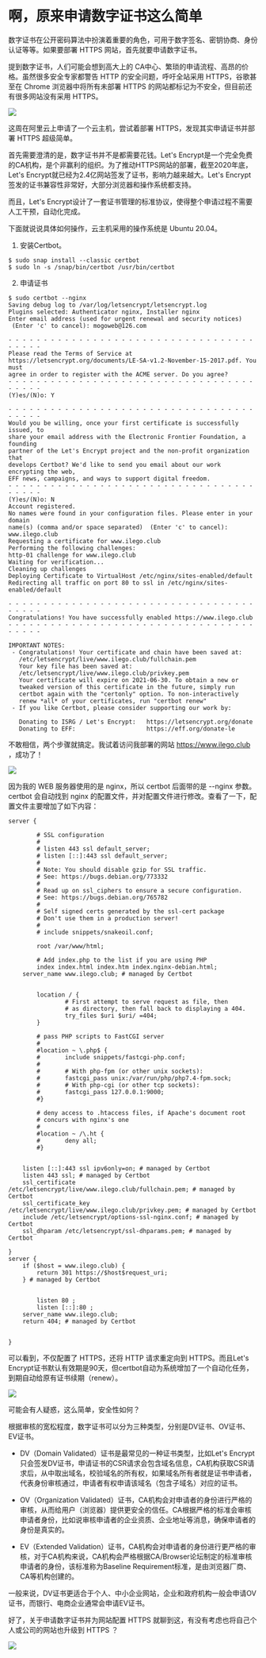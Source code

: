 # 啊，原来申请数字证书这么简单

数字证书在公开密码算法中扮演着重要的角色，可用于数字签名、密钥协商、身份认证等等。如果要部署 HTTPS 网站，首先就要申请数字证书。

提到数字证书，人们可能会想到高大上的 CA中心、繁琐的申请流程、高昂的价格。虽然很多安全专家都警告 HTTP 的安全问题，呼吁全站采用 HTTPS，谷歌甚至在 Chrome 浏览器中将所有未部署 HTTPS 的网站都标记为不安全，但目前还有很多网站没有采用 HTTPS。

![](https://raw.githubusercontent.com/mogoweb/mywritings/master/book_wechat/202104/images/let_us_encrypt_01.png)

这周在阿里云上申请了一个云主机，尝试着部署 HTTPS，发现其实申请证书并部署 HTTPS 超级简单。

首先需要澄清的是，数字证书并不是都需要花钱。Let's Encrypt是一个完全免费的CA机构，是个非赢利的组织。为了推动HTTPS网站的部署，截至2020年底，Let's Encrypt就已经为2.4亿网站签发了证书，影响力越来越大。Let's Encrypt 签发的证书兼容性非常好，大部分浏览器和操作系统都支持。

而且，Let's Encrypt设计了一套证书管理的标准协议，使得整个申请过程不需要人工干预，自动化完成。

下面就说说具体如何操作，云主机采用的操作系统是 Ubuntu 20.04。

1. 安装Certbot。

```
$ sudo snap install --classic certbot
$ sudo ln -s /snap/bin/certbot /usr/bin/certbot
```

2. 申请证书

```
$ sudo certbot --nginx
Saving debug log to /var/log/letsencrypt/letsencrypt.log
Plugins selected: Authenticator nginx, Installer nginx
Enter email address (used for urgent renewal and security notices)
 (Enter 'c' to cancel): mogoweb@126.com

- - - - - - - - - - - - - - - - - - - - - - - - - - - - - - - - - - - - - - - -
Please read the Terms of Service at
https://letsencrypt.org/documents/LE-SA-v1.2-November-15-2017.pdf. You must
agree in order to register with the ACME server. Do you agree?
- - - - - - - - - - - - - - - - - - - - - - - - - - - - - - - - - - - - - - - -
(Y)es/(N)o: Y

- - - - - - - - - - - - - - - - - - - - - - - - - - - - - - - - - - - - - - - -
Would you be willing, once your first certificate is successfully issued, to
share your email address with the Electronic Frontier Foundation, a founding
partner of the Let's Encrypt project and the non-profit organization that
develops Certbot? We'd like to send you email about our work encrypting the web,
EFF news, campaigns, and ways to support digital freedom.
- - - - - - - - - - - - - - - - - - - - - - - - - - - - - - - - - - - - - - - -
(Y)es/(N)o: N
Account registered.
No names were found in your configuration files. Please enter in your domain
name(s) (comma and/or space separated)  (Enter 'c' to cancel): www.ilego.club
Requesting a certificate for www.ilego.club
Performing the following challenges:
http-01 challenge for www.ilego.club
Waiting for verification...
Cleaning up challenges
Deploying Certificate to VirtualHost /etc/nginx/sites-enabled/default
Redirecting all traffic on port 80 to ssl in /etc/nginx/sites-enabled/default

- - - - - - - - - - - - - - - - - - - - - - - - - - - - - - - - - - - - - - - -
Congratulations! You have successfully enabled https://www.ilego.club
- - - - - - - - - - - - - - - - - - - - - - - - - - - - - - - - - - - - - - - -

IMPORTANT NOTES:
 - Congratulations! Your certificate and chain have been saved at:
   /etc/letsencrypt/live/www.ilego.club/fullchain.pem
   Your key file has been saved at:
   /etc/letsencrypt/live/www.ilego.club/privkey.pem
   Your certificate will expire on 2021-06-30. To obtain a new or
   tweaked version of this certificate in the future, simply run
   certbot again with the "certonly" option. To non-interactively
   renew *all* of your certificates, run "certbot renew"
 - If you like Certbot, please consider supporting our work by:

   Donating to ISRG / Let's Encrypt:   https://letsencrypt.org/donate
   Donating to EFF:                    https://eff.org/donate-le
```

不敢相信，两个步骤就搞定。我试着访问我部署的网站 https://www.ilego.club ，成功了！

![](https://raw.githubusercontent.com/mogoweb/mywritings/master/book_wechat/202104/images/let_us_encrypt_02.png)

因为我的 WEB 服务器使用的是 nginx，所以 certbot 后面带的是 --nginx 参数。certbot 会自动找到 nginx 的配置文件，并对配置文件进行修改。查看了一下，配置文件主要增加了如下内容：

```
server {

        # SSL configuration
        #
        # listen 443 ssl default_server;
        # listen [::]:443 ssl default_server;
        #
        # Note: You should disable gzip for SSL traffic.
        # See: https://bugs.debian.org/773332
        #
        # Read up on ssl_ciphers to ensure a secure configuration.
        # See: https://bugs.debian.org/765782
        #
        # Self signed certs generated by the ssl-cert package
        # Don't use them in a production server!
        #
        # include snippets/snakeoil.conf;

        root /var/www/html;

        # Add index.php to the list if you are using PHP
        index index.html index.htm index.nginx-debian.html;
    server_name www.ilego.club; # managed by Certbot


        location / {
                # First attempt to serve request as file, then
                # as directory, then fall back to displaying a 404.
                try_files $uri $uri/ =404;
        }

        # pass PHP scripts to FastCGI server
        #
        #location ~ \.php$ {
        #       include snippets/fastcgi-php.conf;
        #
        #       # With php-fpm (or other unix sockets):
        #       fastcgi_pass unix:/var/run/php/php7.4-fpm.sock;
        #       # With php-cgi (or other tcp sockets):
        #       fastcgi_pass 127.0.0.1:9000;
        #}

        # deny access to .htaccess files, if Apache's document root
        # concurs with nginx's one
        #
        #location ~ /\.ht {
        #       deny all;
        #}


    listen [::]:443 ssl ipv6only=on; # managed by Certbot
    listen 443 ssl; # managed by Certbot
    ssl_certificate /etc/letsencrypt/live/www.ilego.club/fullchain.pem; # managed by Certbot
    ssl_certificate_key /etc/letsencrypt/live/www.ilego.club/privkey.pem; # managed by Certbot
    include /etc/letsencrypt/options-ssl-nginx.conf; # managed by Certbot
    ssl_dhparam /etc/letsencrypt/ssl-dhparams.pem; # managed by Certbot

}
server {
    if ($host = www.ilego.club) {
        return 301 https://$host$request_uri;
    } # managed by Certbot


        listen 80 ;
        listen [::]:80 ;
    server_name www.ilego.club;
    return 404; # managed by Certbot


}
```

可以看到，不仅配置了 HTTPS，还将 HTTP 请求重定向到 HTTPS。而且Let's Encrypt证书默认有效期是90天，但certbot自动为系统增加了一个自动化任务，到期自动给原有证书续期（renew）。

![](https://raw.githubusercontent.com/mogoweb/mywritings/master/book_wechat/202104/images/let_us_encrypt_03.png)

可能会有人疑惑，这么简单，安全性如何？

根据审核的宽松程度，数字证书可以分为三种类型，分别是DV证书、OV证书、EV证书。

* DV（Domain Validated）证书是最常见的一种证书类型，比如Let's Encrypt只会签发DV证书，申请证书的CSR请求会包含域名信息，CA机构获取CSR请求后，从中取出域名，校验域名的所有权，如果域名所有者就是证书申请者，代表身份审核通过，申请者有权申请该域名（包含子域名）对应的证书。

* OV（Organization Validated）证书，CA机构会对申请者的身份进行严格的审核，从而给用户（浏览器）提供更安全的信任。CA根据严格的标准会审核申请者身份，比如说审核申请者的企业资质、企业地址等消息，确保申请者的身份是真实的。

* EV（Extended Validation）证书，CA机构会对申请者的身份进行更严格的审核，对于CA机构来说，CA机构会严格根据CA/Browser论坛制定的标准审核申请者的身份，该标准称为Baseline Requirement标准，是由浏览器厂商、CA等机构创建的。

一般来说，DV证书更适合于个人、中小企业网站，企业和政府机构一般会申请OV证书，而银行、电商企业通常会申请EV证书。

好了，关于申请数字证书并为网站配置 HTTPS 就聊到这，有没有考虑也将自己个人或公司的网站也升级到 HTTPS ？

![](https://raw.githubusercontent.com/mogoweb/mywritings/master/book_wechat/common_images/%E5%BE%AE%E4%BF%A1%E5%85%AC%E4%BC%97%E5%8F%B7_%E5%85%B3%E6%B3%A8%E4%BA%8C%E7%BB%B4%E7%A0%81.png)